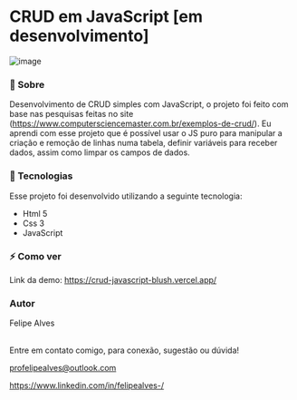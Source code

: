 # CRUD em JavaScript [em desenvolvimento]

![image](https://user-images.githubusercontent.com/78622458/172267478-3f9237c0-257e-4593-a550-fd2ba8f36dfd.png)


### 🔖 Sobre
Desenvolvimento de CRUD simples com JavaScript, o projeto foi feito com base nas pesquisas feitas no site (https://www.computersciencemaster.com.br/exemplos-de-crud/).
Eu aprendi com esse projeto que é possível usar o JS puro para manipular a criação e remoção de linhas numa tabela, definir variáveis para receber dados, assim como limpar os campos de dados.

### 🚀 Tecnologias
Esse projeto foi desenvolvido utilizando a seguinte tecnologia:

+ Html 5
+ Css 3
+ JavaScript

### ⚡ Como ver

Link da demo: https://crud-javascript-blush.vercel.app/<br/>
### Autor
Felipe Alves <br/><br/>


Entre em contato comigo, para conexão, sugestão ou dúvida! <br/>

profelipealves@outlook.com <br/>

https://www.linkedin.com/in/felipealves-/
